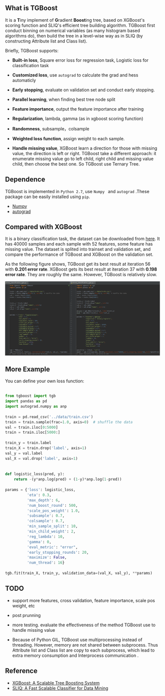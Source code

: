 ## What is TGBoost

It is a **T**iny implement of **G**radient **Boost**ing tree, based on  XGBoost's scoring function and SLIQ's efficient tree building algorithm. TGBoost first conduct binning on numerical variables (as many histogram based algorithms do), then build the tree in a level-wise way as in SLIQ (by constructing Attribute list and Class list). 

 Briefly, TGBoost supports:

- **Built-in loss**, Square error loss for regression task, Logistic loss for classification task

- **Customized loss**, use `autograd` to calculate the grad and hess automaticly

- **Early stopping**, evaluate on validation set and conduct early stopping.

- **Parallel learning**, when finding best tree node split
	
- **Feature importance**, output the feature importance after training 

- **Regularization**, lambda, gamma (as in xgboost scoring function)

- **Randomness**, subsample，colsample

- **Weighted loss function**, assign weight to each sample.

- **Handle missing value**, XGBoost learn a direction for those with missing value, the direction is left or right. TGBoost take a different approach: it enumerate missing value go to left child, right child and missing value child, then choose the best one. So TGBoost use Ternary Tree.


## Dependence

TGBoost is implemented in `Python 2.7`, use `Numpy ` and  `autograd` .These package can be easily installed using `pip`.


- [Numpy](https://github.com/numpy/numpy)
- [autograd](https://github.com/HIPS/autograd)



## Compared with XGBoost

It is a binary classification task, the dataset can be downloaded from [here](http://pan.baidu.com/s/1c23gJkc). It has 40000 samples and each sample with 52 features, some feature has missing value. The dataset is splited into trainset and validation set, and compare the performance of TGBoost and XGBoost on the validation set.

As the following figure shows, TGBoost get its best result at iteration 56 with **0.201 error rate**. XGBoost gets  its best result at iteration 37 with **0.198 error rate**. They are roughly the same.  However, TGBoost is relatively slow.

![](imgs/tgb_xgb.png)



## More Example

You can define your own loss function:

```python

from tgboost import tgb
import pandas as pd
import autograd.numpy as anp

train = pd.read_csv('../data/train.csv')
train = train.sample(frac=1.0, axis=0)  # shuffle the data
val = train.iloc[0:5000]
train = train.iloc[5000:]

train_y = train.label
train_X = train.drop('label', axis=1)
val_y = val.label
val_X = val.drop('label', axis=1)


def logistic_loss(pred, y):
    return -(y*anp.log(pred) + (1-y)*anp.log(1-pred))

params = {'loss': logistic_loss,
          'eta': 0.3,
          'max_depth': 6,
          'num_boost_round': 500,
          'scale_pos_weight': 1.0,
          'subsample': 0.7,
          'colsample': 0.7,
          'min_sample_split': 10,
          'min_child_weight': 2,
          'reg_lambda': 10,
          'gamma': 0,
          'eval_metric': "error",
          'early_stopping_rounds': 20,
          'maximize': False,
          'num_thread': 16}

tgb.fit(train_X, train_y, validation_data=(val_X, val_y), **params)

```

## TODO
- support more features, cross validation, feature importance, scale pos weight, etc

- post prunning

- more testing. evaluate the effectiveness of the method TGBoost use to handle missing value

- Because of Python GIL, TGBoost use multiprocessing instead of threading. However, memory are not shared between subprocess. Thus Attribute list and Class list are copy to each subprocess, which lead to extra memory consumption and Interprocess communication .


## Reference

- [XGBoost: A Scalable Tree Boosting System](https://arxiv.org/abs/1603.02754)
- [SLIQ: A Fast Scalable Classifier for Data Mining](http://citeseerx.ist.psu.edu/viewdoc/download?doi=10.1.1.89.7734&rep=rep1&type=pdf)